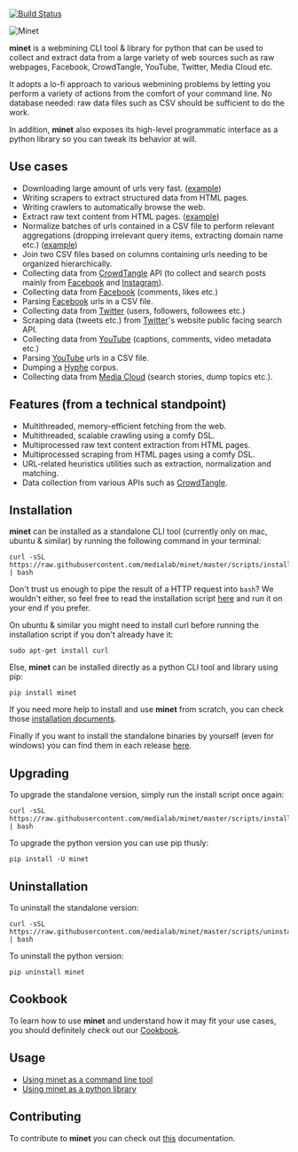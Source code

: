 [![Build Status](https://github.com/medialab/minet/workflows/Tests/badge.svg)](https://github.com/medialab/minet/actions)

![Minet](img/minet.png)

**minet** is a webmining CLI tool & library for python that can be used to collect and extract data from a large variety of web sources such as raw webpages, Facebook, CrowdTangle, YouTube, Twitter, Media Cloud etc.

It adopts a lo-fi approach to various webmining problems by letting you perform a variety of actions from the comfort of your command line. No database needed: raw data files such as CSV should be sufficient to do the work.

In addition, **minet** also exposes its high-level programmatic interface as a python library so you can tweak its behavior at will.

## Use cases

* Downloading large amount of urls very fast. ([example](./cookbook/fetch.md))
* Writing scrapers to extract structured data from HTML pages.
* Writing crawlers to automatically browse the web.
* Extract raw text content from HTML pages. ([example](./cookbook/compendium.md#extract-raw-text-content-from-html-pages))
* Normalize batches of urls contained in a CSV file to perform relevant aggregations (dropping irrelevant query items, extracting domain name etc.) ([example](./cookbook/compendium.md#parsing-and-normalizing-urls))
* Join two CSV files based on columns containing urls needing to be organized hierarchically.
* Collecting data from [CrowdTangle](https://www.crowdtangle.com/) API (to collect and search posts mainly from [Facebook](https://www.facebook.com/) and [Instagram](https://www.instagram.com/)).
* Collecting data from [Facebook](https://www.facebook.com/) (comments, likes etc.)
* Parsing [Facebook](https://www.facebook.com/) urls in a CSV file.
* Collecting data from [Twitter](https://twitter.com) (users, followers, followees etc.)
* Scraping data (tweets etc.) from [Twitter](https://twitter.com)'s website public facing search API.
* Collecting data from [YouTube](https://www.youtube.com/) (captions, comments, video metadata etc.)
* Parsing [YouTube](https://www.youtube.com/) urls in a CSV file.
* Dumping a [Hyphe](https://hyphe.medialab.sciences-po.fr/) corpus.
* Collecting data from [Media Cloud](https://mediacloud.org/) (search stories, dump topics etc.).

## Features (from a technical standpoint)

* Multithreaded, memory-efficient fetching from the web.
* Multithreaded, scalable crawling using a comfy DSL.
* Multiprocessed raw text content extraction from HTML pages.
* Multiprocessed scraping from HTML pages using a comfy DSL.
* URL-related heuristics utilities such as extraction, normalization and matching.
* Data collection from various APIs such as [CrowdTangle](https://www.crowdtangle.com/).

## Installation

**minet** can be installed as a standalone CLI tool (currently only on mac, ubuntu & similar) by running the following command in your terminal:

```shell
curl -sSL https://raw.githubusercontent.com/medialab/minet/master/scripts/install.sh | bash
```

Don't trust us enough to pipe the result of a HTTP request into `bash`? We wouldn't either, so feel free to read the installation script [here](./scripts/install.sh) and run it on your end if you prefer.

On ubuntu & similar you might need to install curl before running the installation script if you don't already have it:

```shell
sudo apt-get install curl
```

Else, **minet** can be installed directly as a python CLI tool and library using pip:

```shell
pip install minet
```

If you need more help to install and use **minet** from scratch, you can check those [installation documents](./docs/install.md).

Finally if you want to install the standalone binaries by yourself (even for windows) you can find them in each release [here](https://github.com/medialab/minet/releases).

## Upgrading

To upgrade the standalone version, simply run the install script once again:

```shell
curl -sSL https://raw.githubusercontent.com/medialab/minet/master/scripts/install.sh | bash
```

To upgrade the python version you can use pip thusly:

```shell
pip install -U minet
```

## Uninstallation

To uninstall the standalone version:

```shell
curl -sSL https://raw.githubusercontent.com/medialab/minet/master/scripts/uninstall.sh | bash
```

To uninstall the python version:

```shell
pip uninstall minet
```

## Cookbook

To learn how to use **minet** and understand how it may fit your use cases, you should definitely check out our [Cookbook](./cookbook).

## Usage

* [Using minet as a command line tool](./docs/cli.md)
* [Using minet as a python library](./docs/lib.md)

## Contributing

To contribute to **minet** you can check out [this](./CONTRIBUTE.md) documentation.
